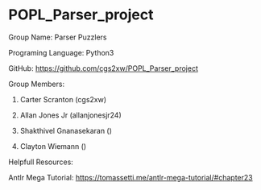 # POPL_Parser_project


Group Name: Parser Puzzlers

Programing Language: Python3

GitHub: https://github.com/cgs2xw/POPL_Parser_project 

Group Members:

1. Carter Scranton (cgs2xw)

2. Allan Jones Jr (allanjonesjr24)

3. Shakthivel Gnanasekaran ()

4. Clayton Wiemann ()


Helpfull Resources:

Antlr Mega Tutorial:
https://tomassetti.me/antlr-mega-tutorial/#chapter23
